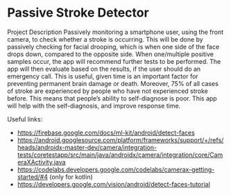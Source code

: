 # Passive Stroke Detector

Project Description Passively monitoring a smartphone user, using the front camera, to check whether a stroke is occurring. This will be done by passively checking for facial drooping, which is when one side of the face drops down, compared to the opposite side. When one/multiple positive samples occur, the app will recommend further tests to be performed. The app will then evaluate based on the results, if the user should do an emergency call. This is useful, given time is an important factor for preventing permanent brain damage or death. Moreover, 75% of all cases of stroke are experienced by people who have not experienced stroke before. This means that people’s ability to self-diagnose is poor. This app will help with the self-diagnosis, and improve response time.

Useful links:
- https://firebase.google.com/docs/ml-kit/android/detect-faces
- https://android.googlesource.com/platform/frameworks/support/+/refs/heads/androidx-master-dev/camera/integration-tests/coretestapp/src/main/java/androidx/camera/integration/core/CameraXActivity.java
- https://codelabs.developers.google.com/codelabs/camerax-getting-started/#4 (only for kotlin)
- https://developers.google.com/vision/android/detect-faces-tutorial

